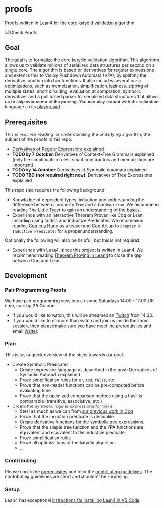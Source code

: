 # proofs

Proofs written in Lean4 for the core [katydid](https://katydid.github.io/) validation algorithm

![Check Proofs](https://github.com/katydid/proofs/workflows/Check%20Proofs/badge.svg)

## Goal

The goal is to formalize the core [katydid](https://katydid.github.io/) validation algorithm.  This algorithm allows us to validate millions of serialized data structures per second on a single core.  The algorithm is based on derivatives for regular expressions and extends this to Visibly Pushdown Automata (VPA), by splitting the derivative function into two functions.  It also includes several basic optimizations, such as memoization, simplification, laziness, zipping of multiple states, short circuiting, evaluation at compilation, symbolic derivatives and a pull based parser for serialized data structures that allows us to skip over some of the parsing.  You can play around with the validation language on its [playground](http://katydid.github.io/play/).

## Prerequisites

This is required reading for understanding the underlying algorithm, the subject of the proofs in this repo:

  - [Derivatives of Regular Expressions explained](https://medium.com/@awalterschulze/how-to-take-the-derivative-of-a-regular-expression-explained-2e7cea15028d)
  - **TODO by 7 October**: Derivatives of Context-Free Grammars explained (only the simplification rules, smart constructors and memoization are important)
  - **TODO by 14 October**: Derivatives of Symbolic Automata explained
  - **TODO TBD (not required right now)**: Derivatives of Tree Expressions explained

This repo also requires the following background:

  - Knowledge of dependent types, induction and understanding the difference between a property `True` and a boolean `true`. We recommend reading [The Little Typer](https://mitpress.mit.edu/9780262536431/the-little-typer/) to gain an understanding of the basics.
  - Experience with an Interactive Theorem Prover, like Coq or Lean, including using tactics and Inductive Predicates.  We recommend reading [Coq in a Hurry](https://cel.archives-ouvertes.fr/file/index/docid/459139/filename/coq-hurry.pdf) as a teaser and [Coq Art](https://www.labri.fr/perso/casteran/CoqArt/) up to `Chapter 8: Inductive Predicates` for a proper understanding.

Optionally the following will also be helpful, but this is not required:

  - Experience with Lean4, since this project is written in Lean4. We recommend reading [Theorem Proving in Lean4](https://leanprover.github.io/theorem_proving_in_lean4/title_page.html) to close the gap between Coq and Lean.

## Development

### Pair Programming Proofs

We have pair programming sessions on some Saturdays 14:00 - 17:00 UK time, starting 29 October. 

- If you would like to watch, this will be streamed on [Twitch](https://www.twitch.tv/awalterschulze) from 14:30.
- If you would like to do more than watch and join us inside the zoom session, then please make sure you have meet the [prerequisites](https://github.com/katydid/proofs#prerequisites) and email [Walter](https://github.com/awalterschulze).

### Plan

This is just a quick overview of the steps towards our goal.

- Create Symbolic Predicates
  + Create expression language as described in the post: Derivatives of Symbolic Automata explained
  + Prove simplification rules for `or`, `and`, `false`, etc.
  + Prove that non-reader functions can be pre-computed before evaluating time
  + Prove that the optimized comparison method using a hash is comparable (transitive, associative, etc.)
- Create the symbolic regular expressions for trees
  + Steal as much as we can from [our previous work in Coq](https://github.com/awalterschulze/regex-reexamined-coq/)
  + Prove that the induction predicate is decidable.
  + Create derivative functions for the symbolic tree expressions.
  + Prove that the simple tree function and the VPA functions are equivalent and equivalent to the inductive predicate.
  + Prove simplification rules
  + Prove all optimizations of the katydid algorithm
  + ...

### Contributing

Please check the [prerequisites](https://github.com/katydid/proofs#prerequisites) and read the [contributing guidelines](https://github.com/katydid/proofs/blob/master/CONTRIBUTING.md).  The contributing guidelines are short and shouldn't be surprising.

### Setup

Lean4 has exceptional [instructions for installing Lean4 in VS Code](https://github.com/leanprover/lean4/blob/master/doc/quickstart.md).


